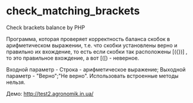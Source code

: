 # check_matching_brackets
Check brackets balance by PHP

Программа, которая проверяет корректность баланса скобок в арифметическом выражении, 
т.е. что скобки установлены верно и правильно их вхождение, то есть если скобки так расположены [({})] , 
то это правильное вхождение, а вот [([) - неверное.

Входной параметр - Строка - арифметическое выражение;
Выходной параметр - "Верно";"Не верно".
Использовать встроенные методы нельзя.


Демо: http://test2.agronomik.in.ua/
